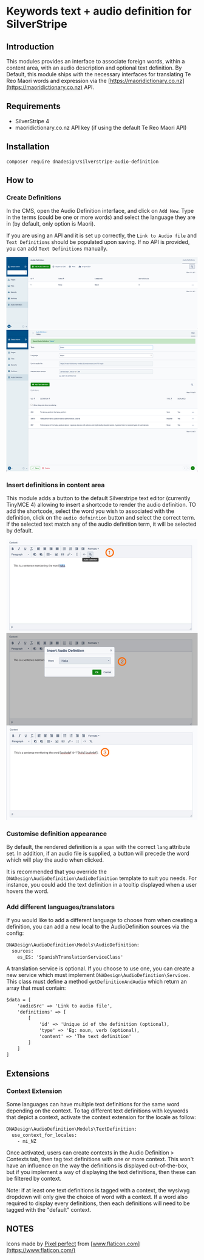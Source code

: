 # Keywords  text + audio definition for SilverStripe

## Introduction

This modules provides an interface to associate foreign words, within a content area, with an audio description and optional text definition. By Default, this module ships with the necessary interfaces for translating Te Reo Maori words and expression via the [https://maoridictionary.co.nz](https://maoridictionary.co.nz) API.

## Requirements

* SilverStripe 4
* maoridictionary.co.nz API key (if using the default Te Reo Maori API)

## Installation

```
composer require dnadesign/silverstripe-audio-definition
```

## How to

### Create Definitions

In the CMS, open the Audio Definition interface, and click on `Add New`.
Type in the terms (could be one or more words) and select the language they are in (by default, only option is Maori).

If you are using an API and it is set up correctly, the `Link to Audio file` and `Text Definitions` should be populated upon saving.
If no API is provided, you can add `Text Definitions` manually.

![](docs/en/_images/audio-definition-cms-section.png)
![](docs/en/_images/saved-audio-definition.png)

### Insert definitions in content area

This module adds a button to the default Silverstripe text editor (currently TinyMCE 4) allowing to insert a shortcode to render the audio definition. 
TO add the shortcode, select the word you wish to associated with the definition, click on the `audio defnintion` button and select the correct term. If the selected text match any of the audio definition term, it will be selected by default.

![](docs/en/_images/audio-definition-wysiwyg.jpeg)

### Customise definition appearance

By default, the rendered definition is a `span` with the correct `lang` attribute set.
In addition, if an audio file is supplied, a button will precede the word which will play the audio when clicked.

It is recommended that you override the `DNADesign\AudioDefinition\AudioDefinition` template to suit you needs.
For instance, you could add the text definition in a tooltip displayed when a user hovers the word.

### Add different languages/translators

If you would like to add a different language to choose from when creating a definition, you can add a new local to the AudioDefinition sources via the config:
```
DNADesign\AudioDefinition\Models\AudioDefinition:
  sources:
    es_ES: 'SpanishTranslationServiceClass'
```
A translation service is optional. If you choose to use one, you can create a new service which must implement `DNADesign\AudioDefinition\Services`. This class must define a method `getDefinitionAndAudio` which return an array that must contain:
```
$data = [
    'audioSrc' => 'Link to audio file',
    'definitions' => [
        [
            'id' => 'Unique id of the definition (optional),
            'type' => 'Eg: noun, verb (optional),
            'content' => 'The text definition'
        ]
    ]
]
```

## Extensions

### Context Extension
Some languages can have multiple text definitions for the same word depending on the context.
To tag different text definitions with keywords that depict a context, activate the context extension for the locale as follow:
```
DNADesign\AudioDefinition\Models\TextDefinition:
  use_context_for_locales:
    - mi_NZ
```
Once activated, users can create contexts in the Audio Definition > Contexts tab, then tag text definitions with one or more context.
This won't have an influence on the way the definitions is displayed out-of-the-box, but if you implement a way of displaying the text definitions,
then these can be filtered by context.

Note: if at least one text definitions is tagged with a context, the wysiwyg dropdown will only give the choice of word with a context. If a word also required to display every definitions, then each definitions will need to be tagged with the "default" context.

## NOTES
Icons made by [Pixel perfect](https://www.flaticon.com/authors/pixel-perfect) from [www.flaticon.com](https://www.flaticon.com/)

